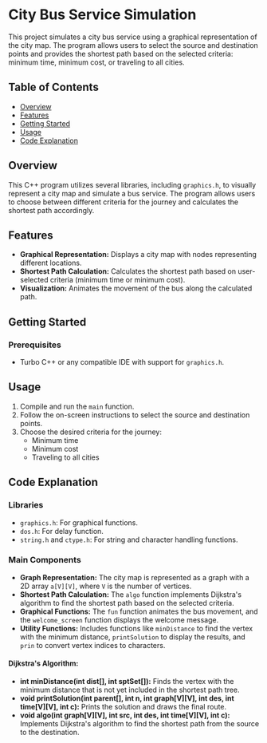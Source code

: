 # City Bus Service Simulation

This project simulates a city bus service using a graphical representation of the city map. The program allows users to select the source and destination points and provides the shortest path based on the selected criteria: minimum time, minimum cost, or traveling to all cities.

## Table of Contents

- [Overview](#overview)
- [Features](#features)
- [Getting Started](#getting-started)
- [Usage](#usage)
- [Code Explanation](#code-explanation)

## Overview

This C++ program utilizes several libraries, including `graphics.h`, to visually represent a city map and simulate a bus service. The program allows users to choose between different criteria for the journey and calculates the shortest path accordingly.

## Features

- **Graphical Representation:** Displays a city map with nodes representing different locations.
- **Shortest Path Calculation:** Calculates the shortest path based on user-selected criteria (minimum time or minimum cost).
- **Visualization:** Animates the movement of the bus along the calculated path.

## Getting Started

### Prerequisites

- Turbo C++ or any compatible IDE with support for `graphics.h`.

## Usage

1. Compile and run the `main` function.
2. Follow the on-screen instructions to select the source and destination points.
3. Choose the desired criteria for the journey:
   - Minimum time
   - Minimum cost
   - Traveling to all cities

## Code Explanation

### Libraries
- `graphics.h`: For graphical functions.
- `dos.h`: For delay function.
- `string.h` and `ctype.h`: For string and character handling functions.

### Main Components

- **Graph Representation:** The city map is represented as a graph with a 2D array `a[V][V]`, where `V` is the number of vertices.
- **Shortest Path Calculation:** The `algo` function implements Dijkstra's algorithm to find the shortest path based on the selected criteria.
- **Graphical Functions:** The `fun` function animates the bus movement, and the `welcome_screen` function displays the welcome message.
- **Utility Functions:** Includes functions like `minDistance` to find the vertex with the minimum distance, `printSolution` to display the results, and `prin` to convert vertex indices to characters.

#### Dijkstra's Algorithm:

- **int minDistance(int dist[], int sptSet[]):** Finds the vertex with the minimum distance that is not yet included in the shortest path tree.
- **void printSolution(int parent[], int n, int graph[V][V], int des, int time[V][V], int c):** Prints the solution and draws the final route.
- **void algo(int graph[V][V], int src, int des, int time[V][V], int c):** Implements Dijkstra's algorithm to find the shortest path from the source to the destination.

